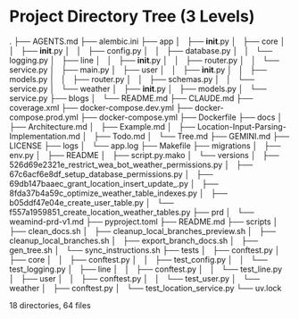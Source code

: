 # Project Directory Tree (3 Levels)

.
├── AGENTS.md
├── alembic.ini
├── app
│   ├── __init__.py
│   ├── core
│   │   ├── __init__.py
│   │   ├── config.py
│   │   ├── database.py
│   │   └── logging.py
│   ├── line
│   │   ├── __init__.py
│   │   ├── router.py
│   │   └── service.py
│   ├── main.py
│   ├── user
│   │   ├── __init__.py
│   │   ├── models.py
│   │   ├── router.py
│   │   ├── schemas.py
│   │   └── service.py
│   └── weather
│       ├── __init__.py
│       ├── models.py
│       └── service.py
├── blogs
│   └── README.md
├── CLAUDE.md
├── coverage.xml
├── docker-compose.dev.yml
├── docker-compose.prod.yml
├── docker-compose.yml
├── Dockerfile
├── docs
│   ├── Architecture.md
│   ├── Example.md
│   ├── Location-Input-Parsing-Implementation.md
│   ├── Todo.md
│   └── Tree.md
├── GEMINI.md
├── LICENSE
├── logs
│   └── app.log
├── Makefile
├── migrations
│   ├── env.py
│   ├── README
│   ├── script.py.mako
│   └── versions
│       ├── 526d69e2321e_restrict_wea_bot_weather_permissions.py
│       ├── 67c6acf6e8df_setup_database_permissions.py
│       ├── 69db147baaec_grant_location_insert_update_.py
│       ├── 8fda37b4a59c_optimize_weather_table_indexes.py
│       ├── b05ddf47e04e_create_user_table.py
│       └── f557a1959851_create_location_weather_tables.py
├── prd
│   └── weamind-prd-v1.md
├── pyproject.toml
├── README.md
├── scripts
│   ├── clean_docs.sh
│   ├── cleanup_local_branches_preview.sh
│   ├── cleanup_local_branches.sh
│   ├── export_branch_docs.sh
│   ├── gen_tree.sh
│   └── sync_instructions.sh
├── tests
│   ├── conftest.py
│   ├── core
│   │   ├── conftest.py
│   │   ├── test_config.py
│   │   └── test_logging.py
│   ├── line
│   │   ├── conftest.py
│   │   └── test_line.py
│   ├── user
│   │   ├── conftest.py
│   │   └── test_user.py
│   └── weather
│       ├── conftest.py
│       └── test_location_service.py
└── uv.lock

18 directories, 64 files
